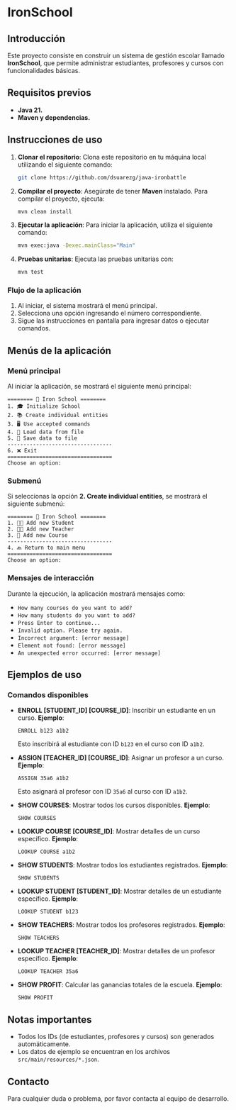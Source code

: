 


# IronSchool

## Introducción

Este proyecto consiste en construir un sistema de gestión escolar llamado **IronSchool**, que permite administrar estudiantes, profesores y cursos con funcionalidades básicas.

## Requisitos previos

- **Java 21.**
- **Maven y dependencias.**

## Instrucciones de uso

1. **Clonar el repositorio**:
   Clona este repositorio en tu máquina local utilizando el siguiente comando:
   ```bash
   git clone https://github.com/dsuarezg/java-ironbattle
   ```

2. **Compilar el proyecto**:
   Asegúrate de tener **Maven** instalado. Para compilar el proyecto, ejecuta:
   ```bash
   mvn clean install
   ```

3. **Ejecutar la aplicación**:
   Para iniciar la aplicación, utiliza el siguiente comando:
   ```bash
   mvn exec:java -Dexec.mainClass="Main"
   ```

4. **Pruebas unitarias**:
   Ejecuta las pruebas unitarias con:
   ```bash
   mvn test
   ```

### Flujo de la aplicación

1. Al iniciar, el sistema mostrará el menú principal.
2. Selecciona una opción ingresando el número correspondiente.
3. Sigue las instrucciones en pantalla para ingresar datos o ejecutar comandos.


## Menús de la aplicación

### Menú principal

Al iniciar la aplicación, se mostrará el siguiente menú principal:

```text
======== 🏫 Iron School ========
1. 🎓 Initialize School
2. 📚 Create individual entities
3. 🖥️ Use accepted commands
4. 📂 Load data from file
5. 💾 Save data to file
---------------------------------
6. ❌ Exit
=================================
Choose an option:
```

### Submenú

Si seleccionas la opción **2. Create individual entities**, se mostrará el siguiente submenú:

```text
======== 🏫 Iron School ========
1. 🧑‍🎓 Add new Student
2. 👩‍🏫 Add new Teacher
3. 📘 Add new Course
---------------------------------
4. 🔙 Return to main menu
=================================
Choose an option:
```

### Mensajes de interacción

Durante la ejecución, la aplicación mostrará mensajes como:

- `How many courses do you want to add?`
- `How many students do you want to add?`
- `Press Enter to continue...`
- `Invalid option. Please try again.`
- `Incorrect argument: [error message]`
- `Element not found: [error message]`
- `An unexpected error occurred: [error message]`

## Ejemplos de uso

### Comandos disponibles

- **ENROLL [STUDENT_ID] [COURSE_ID]**: Inscribir un estudiante en un curso.
  **Ejemplo**:
  ```text
  ENROLL b123 a1b2
  ```
  Esto inscribirá al estudiante con ID `b123` en el curso con ID `a1b2`.

- **ASSIGN [TEACHER_ID] [COURSE_ID]**: Asignar un profesor a un curso.
  **Ejemplo**:
  ```text
  ASSIGN 35a6 a1b2
  ```
  Esto asignará al profesor con ID `35a6` al curso con ID `a1b2`.

- **SHOW COURSES**: Mostrar todos los cursos disponibles.
  **Ejemplo**:
  ```text
  SHOW COURSES
  ```

- **LOOKUP COURSE [COURSE_ID]**: Mostrar detalles de un curso específico.
  **Ejemplo**:
  ```text
  LOOKUP COURSE a1b2
  ```

- **SHOW STUDENTS**: Mostrar todos los estudiantes registrados.
  **Ejemplo**:
  ```text
  SHOW STUDENTS
  ```

- **LOOKUP STUDENT [STUDENT_ID]**: Mostrar detalles de un estudiante específico.
  **Ejemplo**:
  ```text
  LOOKUP STUDENT b123
  ```

- **SHOW TEACHERS**: Mostrar todos los profesores registrados.
  **Ejemplo**:
  ```text
  SHOW TEACHERS
  ```

- **LOOKUP TEACHER [TEACHER_ID]**: Mostrar detalles de un profesor específico.
  **Ejemplo**:
  ```text
  LOOKUP TEACHER 35a6
  ```

- **SHOW PROFIT**: Calcular las ganancias totales de la escuela.
  **Ejemplo**:
  ```text
  SHOW PROFIT
  ```

## Notas importantes

- Todos los IDs (de estudiantes, profesores y cursos) son generados automáticamente.
- Los datos de ejemplo se encuentran en los archivos `src/main/resources/*.json`.


## Contacto

Para cualquier duda o problema, por favor contacta al equipo de desarrollo.